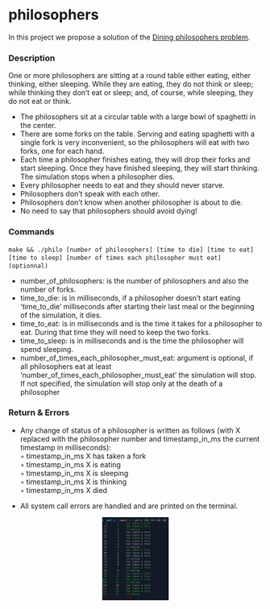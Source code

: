 # philosophers

In this project we propose a solution of the [Dining philosophers problem](https://en.wikipedia.org/wiki/Dining_philosophers_problem).

### Description

One or more philosophers are sitting at a round table either eating, either thinking, either sleeping. While they are eating, they do not think or sleep; while thinking they don’t eat or sleep; and, of course, while sleeping, they do not eat or think.
* The philosophers sit at a circular table with a large bowl of spaghetti in the center.
* There are some forks on the table. Serving and eating spaghetti with a single fork is very inconvenient, so the philosophers will eat with two forks, one for each hand.
* Each time a philosopher finishes eating, they will drop their forks and start sleeping. Once they have finished sleeping, they will start thinking. The simulation stops
when a philosopher dies.
* Every philosopher needs to eat and they should never starve.
* Philosophers don’t speak with each other.
* Philosophers don’t know when another philosopher is about to die.
* No need to say that philosophers should avoid dying!

### Commands

```
make && ./philo [number of philosophers] [time to die] [time to eat] [time to sleep] [number of times each philosopher must eat] (optionnal)
```
* number_of_philosophers: is the number of philosophers and also the number
of forks.
* time_to_die: is in milliseconds, if a philosopher doesn’t start eating ’time_to_die’
milliseconds after starting their last meal or the beginning of the simulation,
it dies.
* time_to_eat: is in milliseconds and is the time it takes for a philosopher to
eat. During that time they will need to keep the two forks.
* time_to_sleep: is in milliseconds and is the time the philosopher will spend
sleeping.
* number_of_times_each_philosopher_must_eat: argument is optional, if all
philosophers eat at least ’number_of_times_each_philosopher_must_eat’ the
simulation will stop. If not specified, the simulation will stop only at the death
of a philosopher

### Return & Errors

* Any change of status of a philosopher is written as follows (with X replaced with the philosopher number and timestamp_in_ms the current timestamp in milliseconds):<br />
◦ timestamp_in_ms X has taken a fork<br />
◦ timestamp_in_ms X is eating<br />
◦ timestamp_in_ms X is sleeping<br />
◦ timestamp_in_ms X is thinking<br />
◦ timestamp_in_ms X died

* All system call errors are handled and are printed on the terminal.

<p align="center">
<img src=./screenshot/simulation.png width="26%" />
</p>
